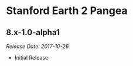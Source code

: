 # Stanford Earth 2 Pangea

8.x-1.0-alpha1
--------------------------------------------------------------------------------  
_Release Date: 2017-10-26_

- Initial Release

